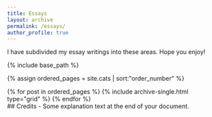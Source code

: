 ```yaml
---
title: Essays
layout: archive
permalink: /essays/
author_profile: true
---
```


I have subdivided my essay writings into these areas. Hope you enjoy!



{% include base_path %}

{% assign ordered_pages = site.cats | sort:"order_number" %}

<div class="grid__wrapper">
{% for post in ordered_pages %}
  {% include archive-single.html type="grid" %}
{% endfor %}
</div>

<div class="page__footer">
## Credits
- Some explanation text at the end of your document.
</div>